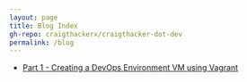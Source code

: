 ```yaml
---
layout: page
title: Blog Index
gh-repo: craigthackerx/craigthacker-dot-dev
permalink: /blog
---
```


- [Part 1 - Creating a DevOps Environment VM using Vagrant](https://craigthacker.dev/blog/dev-env-p1)